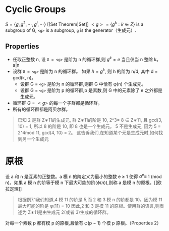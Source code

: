 # Cyclic Groups
$S=\{g,  g^ {2}  ,\cdots  ,  g^ {i}  ,  \cdots \}$
[[Set Theorem|Set]] $<g> = \{g^{k}: k\in Z\}$ is a subgroup of G, `<g>` is a subgroup, `g` is the generator（生成元）.

## Properties
- 任取正整数 n, 设 `G = <g>` 是阶为 n 的循环群,则 $g^k= e$ 当且仅当 n 整除 k。a|n
- 设群 `G = <g>` 是阶为 n 的循环群。 如果 $h = g^k$, 则 h 的阶为 n/d, 其中 d = gcd(k, n)。
	- 设群 G = `<g>` 是阶为 n 的循环群,则群 G 中恰有 φ(n) 个生成元。
	- 设群 G = `<g>` 是阶为 p 的循环群,p 是素数,则 G 中的元素除了 e 之外都是生成元。
- 循环群 $G = <g>$ 的每一个子群都是循环群。
- 所有的循环群都是阿贝尔群。

> 已知 2 是群 Z∗11的生成元, 群 Z∗11的阶是 10, 2^3= 8 ∈ Z∗11, 且 gcd(3, 10) = 1, 所以 8 的阶是 10, 即 8 也是一个生成元。 5 不是生成元, 因为 5 = 2^4mod 11, gcd(4, 10) = 2。
> 这告诉我们,在知道某个元是生成元时,如何找到另一个生成元

# 原根
设 a 和 n 是互素的正整数。a 模 n 的阶定义为最小的整数 e ≥ 1 使得 $a^e$≡ 1 (mod n)。如果 a 模 n 的阶等于模 n 下最大可能的阶($\phi(n)$),则称 a 是模 n 的原根。[[欧拉定理]]

> 根据例7.1我们知道,4 模 11 的阶是 5,而 2 和 3 模 n 的阶都是 10。因为模 11 最大可能的阶是 φ(11) = 10 因此,2 和 3 是模 11 的原根。使用群的语言,则表述为 Z∗11是由生成元 2(或者 3)生成的循环群。

对每一个素数 p 都有模 p 的原根,且恰有 φ(p − 1) 个模 p 原根。（Properties 2）